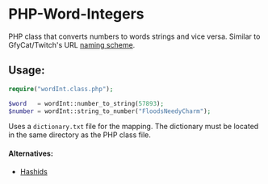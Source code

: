 # PHP-Word-Integers
PHP class that converts numbers to words strings and vice versa. Similar to GfyCat/Twitch's URL [naming scheme](https://medium.com/@Gfycat/naming-conventions-97960fc40179).

## Usage:

```PHP
require("wordInt.class.php");

$word   = wordInt::number_to_string(57893);
$number = wordInt::string_to_number("FloodsNeedyCharm");
```

Uses a `dictionary.txt` file for the mapping. The dictionary must be located in the same directory as the PHP class file.

#### Alternatives:
* [Hashids](http://hashids.org/)
